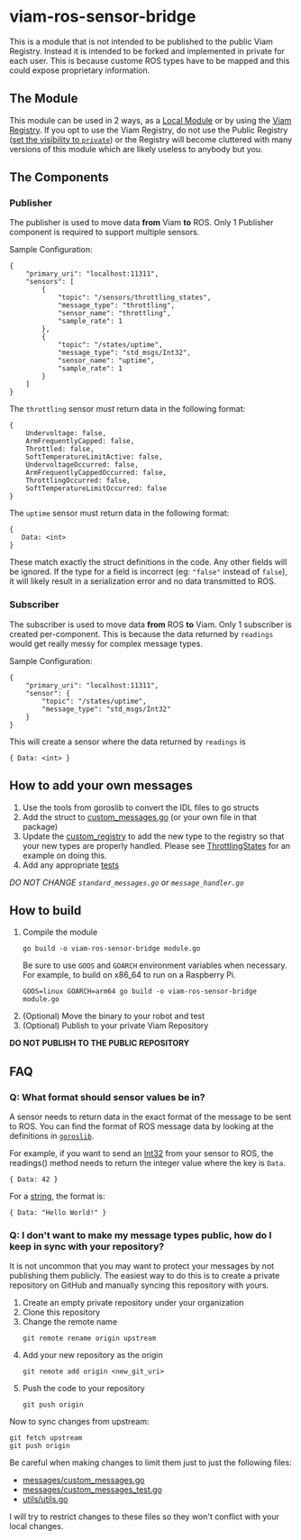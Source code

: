 # viam-ros-sensor-bridge

This is a module that is not intended to be published to the public Viam Registry. Instead it is intended to be forked and implemented in private for each user. This is because custome ROS types have to be mapped and this could expose proprietary information.

## The Module
This module can be used in 2 ways, as a [Local Module](https://docs.viam.com/registry/configure/#local-modules) or by using the [Viam Registry](https://docs.viam.com/registry/configure/#add-a-modular-resource-from-the-viam-registry). If you opt to use the Viam Registry, do not use the Public Registry ([set the visibility to `private`](https://docs.viam.com/registry/upload/)) or the Registry will become cluttered with many versions of this module which are likely useless to anybody but you.

## The Components
### Publisher
The publisher is used to move data **from** Viam **to** ROS. Only 1 Publisher component is required to support multiple sensors.

Sample Configuration:
```
{
    "primary_uri": "localhost:11311",
    "sensors": [
        {
            "topic": "/sensors/throttling_states",
            "message_type": "throttling",
            "sensor_name": "throttling",
            "sample_rate": 1
        },
        {
            "topic": "/states/uptime",
            "message_type": "std_msgs/Int32",
            "sensor_name": "uptime",
            "sample_rate": 1
        }
    ]
}
```
The `throttling` sensor *must* return data in the following format:
```
{
	Undervoltage: false,
	ArmFrequentlyCapped: false,
	Throttled: false,
	SoftTemperatureLimitActive: false,
	UndervoltageOccurred: false,
	ArmFrequentlyCappedOccurred: false,
	ThrottlingOccurred: false,
	SoftTemperatureLimitOccurred: false
}
```
The `uptime` sensor must return data in the following format:
```
{
   Data: <int>
}
```
These match exactly the struct definitions in the code. Any other fields will be ignored. If the type for a field is incorrect (eg: `"false"` instead of `false`), it will likely result in a serialization error and no data transmitted to ROS.

### Subscriber
The subscriber is used to move data **from** ROS **to** Viam. Only 1 subscriber is created per-component. This is because the data returned by `readings` would get really messy for complex message types.

Sample Configuration:
```
{
    "primary_uri": "localhost:11311",
    "sensor": {
        "topic": "/states/uptime",
        "message_type": "std_msgs/Int32"
    }
}
```
This will create a sensor where the data returned by `readings` is
```
{ Data: <int> }
```

## How to add your own messages
1. Use the tools from goroslib to convert the IDL files to go structs
2. Add the struct to [custom_messages.go](messages/custom_messages.go) (or your own file in that package) 
3. Update the [custom_registry](messages/custom_messages.go#L8) to add the new type to the registry so that your new types are properly handled. Please see [ThrottlingStates](messages/msgs.go#L13) for an example on doing this. 
4. Add any appropriate [tests](messages/custom_messages_test.go)

*DO NOT CHANGE `standard_messages.go` or `message_handler.go`*

## How to build
1. Compile the module
   ```
   go build -o viam-ros-sensor-bridge module.go
   ```
   Be sure to use `GOOS` and `GOARCH` environment variables when necessary. For example, to build on x86_64 to run on a Raspberry Pi.
   ```
   GOOS=linux GOARCH=arm64 go build -o viam-ros-sensor-bridge module.go
   ```
1. (Optional) Move the binary to your robot and test
1. (Optional) Publish to your private Viam Repository

**DO NOT PUBLISH TO THE PUBLIC REPOSITORY**

## FAQ
### Q: What format should sensor values be in?
A sensor needs to return data in the exact format of the message to be sent to ROS. You can find the format of ROS message data by looking at the definitions in [`goroslib`](https://github.com/bluenviron/goroslib/tree/main/pkg/msgs/std_msgs).

For example, if you want to send an [Int32](https://github.com/bluenviron/goroslib/blob/main/pkg/msgs/std_msgs/msg_int32.go) from your sensor to ROS, the readings() method needs to return the integer value where the key is `Data`.
```
{ Data: 42 }
```

For a [string](https://github.com/bluenviron/goroslib/blob/main/pkg/msgs/std_msgs/msg_string.go), the format is:
```
{ Data: "Hello World!" }
```

### Q: I don't want to make my message types public, how do I keep in sync with your repository?
It is not uncommon that you may want to protect your messages by not publishing them publicly. The easiest way to do this is to create a private repository on GitHub and manually syncing this repository with yours.
1. Create an empty private repository under your organization
1. Clone this repository
1. Change the remote name
   ```
   git remote rename origin upstream
   ```
1. Add your new repository as the origin
   ```
   git remote add origin <new_git_uri>
   ```
1. Push the code to your repository
   ```
   git push origin
   ```

Now to sync changes from upstream:
```
git fetch upstream
git push origin
```

Be careful when making changes to limit them just to just the following files: 
* [messages/custom_messages.go](messages/custom_messages.go)
* [messages/custom_messages_test.go](messages/custom_messages_test.go)
* [utils/utils.go](utils/utils.go)

I will try to restrict changes to these files so they won't conflict with your local changes.

